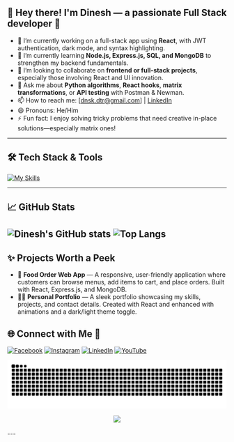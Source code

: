 ## 👋 Hey there! I'm Dinesh — a passionate Full Stack developer 🚀

- 🔭 I’m currently working on a full-stack app using **React**, with JWT authentication, dark mode, and syntax highlighting.
- 🌱 I’m currently learning **Node.js, Express.js, SQL, and MongoDB** to strengthen my backend fundamentals.
- 👯 I’m looking to collaborate on **frontend or full-stack projects**, especially those involving React and UI innovation.
- 💬 Ask me about **Python algorithms**, **React hooks**, **matrix transformations**, or **API testing** with Postman & Newman.
- 📫 How to reach me: [dnsk.dtr@gmail.com] | [LinkedIn](https://www.linkedin.com/in/dinesh-kumawat-2b113b24b/)
- 😄 Pronouns: He/Him
- ⚡ Fun fact: I enjoy solving tricky problems that need creative in-place solutions—especially matrix ones!

---

## 🛠️ Tech Stack & Tools

[![My Skills](https://skillicons.dev/icons?i=html,css,js,python,react,nodejs,express,git,github,mongodb,postgres,sql)](https://skillicons.dev)

---

## 📈 GitHub Stats

![Dinesh's GitHub stats](https://github-readme-stats.vercel.app/api?username=Dineshk125&show_icons=true&theme=radical)
![Top Langs](https://github-readme-stats.vercel.app/api/top-langs/?username=Dineshk125&layout=compact&theme=radical)
---

## ✨ Projects Worth a Peek

- 🍕 **Food Order Web App** — A responsive, user-friendly application where customers can browse menus, add items to cart, and place orders. Built with React, Express.js, and MongoDB.
- 🧑‍💻 **Personal Portfolio** — A sleek portfolio showcasing my skills, projects, and contact details. Created with React and enhanced with animations and a dark/light theme toggle.


## 🌐 Connect with Me 🍬
[![Facebook](https://img.shields.io/badge/Facebook-%231877F2.svg?logo=Facebook&logoColor=white)](https://www.facebook.com/profile.php?id=100025561232716&ref=_ig_profile_ac) [![Instagram](https://img.shields.io/badge/Instagram-%23E4405F.svg?logo=Instagram&logoColor=white)](https://www.instagram.com/i_am_d.i.n.e.s.h._/?hl=en) [![LinkedIn](https://img.shields.io/badge/LinkedIn-%230077B5.svg?logo=linkedin&logoColor=white)](https://www.linkedin.com/in/dinesh-kumawat-2b113b24b/) [![YouTube](https://img.shields.io/badge/YouTube-%23FF0000.svg?logo=YouTube&logoColor=white)](https://www.youtube.com/@LordBhakti125) 

</div>

<!-- Snake -->
<!-- Snake Animation -->
<div align="center">

<img src="https://github.com/Dineshk125/Dineshk125/blob/output/github-snake-dark.svg" alt="GitHub Snake"/>
</div>



<!-- Counter -->
<!-- Visit Counter -->
<div align="center">

  [![](https://visitcount.itsvg.in/api?id=Dineshk125&icon=10&color=6)](https://visitcount.itsvg.in)
</div>
---
